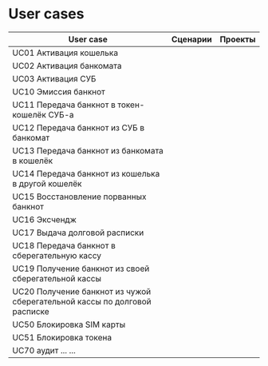 # User cases


| User case | Сценарии | Проекты |
| ---------- | -------- | ---------- |
| UC01 Активация кошелька |  |
| UC02 Активация банкомата |  |
| UC03 Активация СУБ | | 
| UC10 Эмиссия банкнот | | 
| UC11 Передача банкнот в токен-кошелёк СУБ-а | |
| UC12 Передача банкнот из СУБ в банкомат | |
| UC13 Передача банкнот из банкомата в кошелёк | |
| UC14 Передача банкнот из кошелька в другой кошелёк | |
| UC15 Восстановление порванных банкнот | |
| UC16 Эксчендж | |
| UC17 Выдача долговой расписки | |
| UC18 Передача банкнот в сберегательную кассу | |
| UC19 Получение банкнот из своей сберегательной кассы | |
| UC20 Получение банкнот из чужой сберегательной кассы по долговой расписке| |
| UC50 Блокировка SIM карты | |
| UC51 Блокировка токена | |
| UC70 аудит ... ...  | |